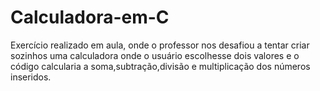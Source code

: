 # Calculadora-em-C
Exercício realizado em aula, onde o professor nos desafiou a tentar criar sozinhos uma calculadora onde o usuário escolhesse dois
valores e o código calcularia a soma,subtração,divisão e multiplicação dos números inseridos.
